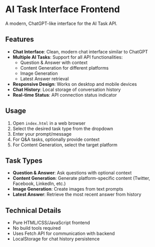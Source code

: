 # AI Task Interface Frontend

A modern, ChatGPT-like interface for the AI Task API.

## Features

- **Chat Interface**: Clean, modern chat interface similar to ChatGPT
- **Multiple AI Tasks**: Support for all API functionalities:
  - Question & Answer with context
  - Content Generation for different platforms
  - Image Generation
  - Latest Answer retrieval
- **Responsive Design**: Works on desktop and mobile devices
- **Chat History**: Local storage of conversation history
- **Real-time Status**: API connection status indicator

## Usage

1. Open `index.html` in a web browser
2. Select the desired task type from the dropdown
3. Enter your prompt/message
4. For Q&A tasks, optionally provide context
5. For Content Generation, select the target platform

## Task Types

- **Question & Answer**: Ask questions with optional context
- **Content Generation**: Generate platform-specific content (Twitter, Facebook, LinkedIn, etc.)
- **Image Generation**: Create images from text prompts
- **Latest Answer**: Retrieve the most recent answer from history

## Technical Details

- Pure HTML/CSS/JavaScript frontend
- No build tools required
- Uses Fetch API for communication with backend
- LocalStorage for chat history persistence